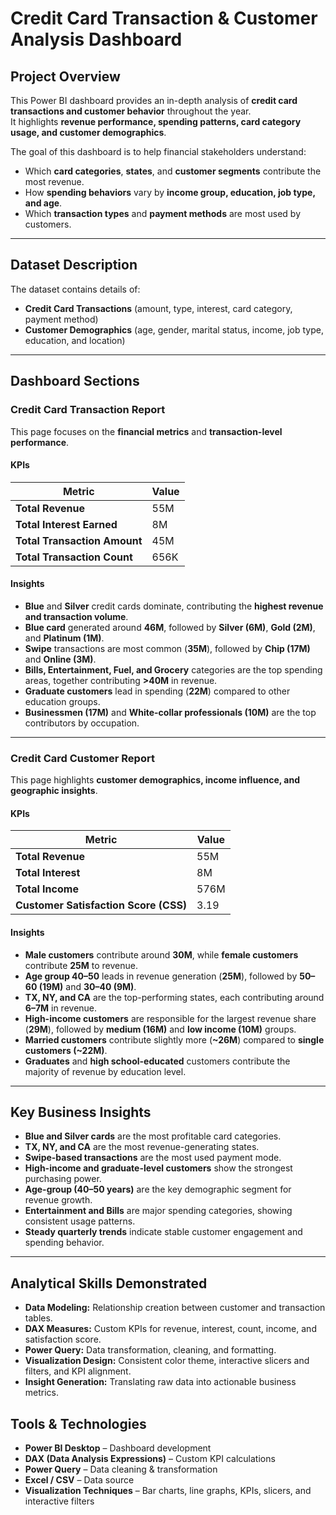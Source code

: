# Credit Card Transaction & Customer Analysis Dashboard

## Project Overview
This Power BI dashboard provides an in-depth analysis of **credit card transactions and customer behavior** throughout the year.  
It highlights **revenue performance, spending patterns, card category usage, and customer demographics**.  

The goal of this dashboard is to help financial stakeholders understand:
- Which **card categories**, **states**, and **customer segments** contribute the most revenue.
- How **spending behaviors** vary by **income group, education, job type, and age**.
- Which **transaction types** and **payment methods** are most used by customers.

---

## Dataset Description
The dataset contains details of:
- **Credit Card Transactions** (amount, type, interest, card category, payment method)
- **Customer Demographics** (age, gender, marital status, income, job type, education, and location)

---

## Dashboard Sections

### **Credit Card Transaction Report**
This page focuses on the **financial metrics** and **transaction-level performance**.

#### KPIs
| Metric | Value |
|--------|--------|
| **Total Revenue** | 55M |
| **Total Interest Earned** | 8M |
| **Total Transaction Amount** | 45M |
| **Total Transaction Count** | 656K |

#### Insights
- **Blue** and **Silver** credit cards dominate, contributing the **highest revenue and transaction volume**.  
- **Blue card** generated around **46M**, followed by **Silver (6M)**, **Gold (2M)**, and **Platinum (1M)**.
- **Swipe** transactions are most common (**35M**), followed by **Chip (17M)** and **Online (3M)**.
- **Bills, Entertainment, Fuel, and Grocery** categories are the top spending areas, together contributing **>40M** in revenue.
- **Graduate customers** lead in spending (**22M**) compared to other education groups.
- **Businessmen (17M)** and **White-collar professionals (10M)** are the top contributors by occupation.

---

### **Credit Card Customer Report**
This page highlights **customer demographics, income influence, and geographic insights**.

#### KPIs
| Metric | Value |
|--------|--------|
| **Total Revenue** | 55M |
| **Total Interest** | 8M |
| **Total Income** | 576M |
| **Customer Satisfaction Score (CSS)** | 3.19 |

#### Insights
- **Male customers** contribute around **30M**, while **female customers** contribute **25M** to revenue.
- **Age group 40–50** leads in revenue generation (**25M**), followed by **50–60 (19M)** and **30–40 (9M)**.
- **TX, NY, and CA** are the top-performing states, each contributing around **6–7M** in revenue.
- **High-income customers** are responsible for the largest revenue share (**29M**), followed by **medium (16M)** and **low income (10M)** groups.
- **Married customers** contribute slightly more (**~26M**) compared to **single customers (~22M)**.
- **Graduates** and **high school-educated** customers contribute the majority of revenue by education level.
  
---

## Key Business Insights
- **Blue and Silver cards** are the most profitable card categories.
- **TX, NY, and CA** are the most revenue-generating states.
- **Swipe-based transactions** are the most used payment mode.
- **High-income and graduate-level customers** show the strongest purchasing power.
- **Age-group (40–50 years)** are the key demographic segment for revenue growth.
- **Entertainment and Bills** are major spending categories, showing consistent usage patterns.
- **Steady quarterly trends** indicate stable customer engagement and spending behavior.

---

## Analytical Skills Demonstrated
- **Data Modeling:** Relationship creation between customer and transaction tables.
- **DAX Measures:** Custom KPIs for revenue, interest, count, income, and satisfaction score.
- **Power Query:** Data transformation, cleaning, and formatting.
- **Visualization Design:** Consistent color theme, interactive slicers and filters, and KPI alignment.
- **Insight Generation:** Translating raw data into actionable business metrics.

 ## Tools & Technologies
- **Power BI Desktop** – Dashboard development  
- **DAX (Data Analysis Expressions)** – Custom KPI calculations  
- **Power Query** – Data cleaning & transformation  
- **Excel / CSV** – Data source  
- **Visualization Techniques** – Bar charts, line graphs, KPIs, slicers, and interactive filters  
